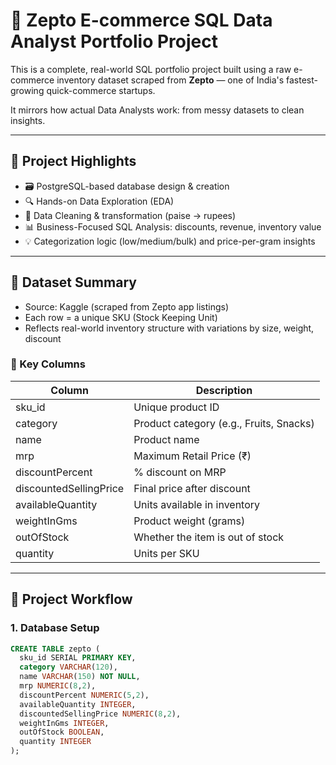# 🛒 Zepto E-commerce SQL Data Analyst Portfolio Project

This is a complete, real-world SQL portfolio project built using a raw e-commerce inventory dataset scraped from **Zepto** — one of India's fastest-growing quick-commerce startups. 

It mirrors how actual Data Analysts work: from messy datasets to clean insights.

---

## 📌 Project Highlights

- 🗃️ PostgreSQL-based database design & creation
- 🔍 Hands-on Data Exploration (EDA)
- 🧹 Data Cleaning & transformation (paise → rupees)
- 📊 Business-Focused SQL Analysis: discounts, revenue, inventory value
- 💡 Categorization logic (low/medium/bulk) and price-per-gram insights

---

## 📁 Dataset Summary

- Source: Kaggle (scraped from Zepto app listings)
- Each row = a unique SKU (Stock Keeping Unit)
- Reflects real-world inventory structure with variations by size, weight, discount

### 🔧 Key Columns

| Column | Description |
|--------|-------------|
| sku_id | Unique product ID |
| category | Product category (e.g., Fruits, Snacks) |
| name | Product name |
| mrp | Maximum Retail Price (₹) |
| discountPercent | % discount on MRP |
| discountedSellingPrice | Final price after discount |
| availableQuantity | Units available in inventory |
| weightInGms | Product weight (grams) |
| outOfStock | Whether the item is out of stock |
| quantity | Units per SKU |

---

## 🚀 Project Workflow

### 1. Database Setup

```sql
CREATE TABLE zepto (
  sku_id SERIAL PRIMARY KEY,
  category VARCHAR(120),
  name VARCHAR(150) NOT NULL,
  mrp NUMERIC(8,2),
  discountPercent NUMERIC(5,2),
  availableQuantity INTEGER,
  discountedSellingPrice NUMERIC(8,2),
  weightInGms INTEGER,
  outOfStock BOOLEAN,
  quantity INTEGER
);
